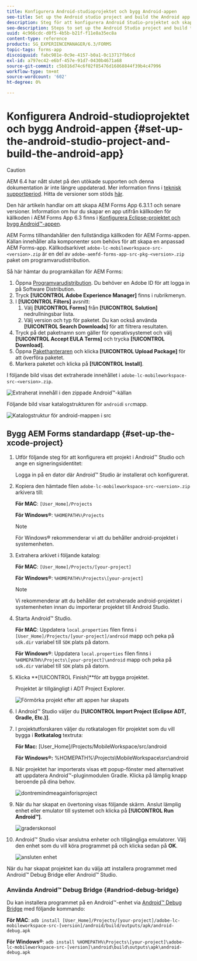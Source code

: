 ```yaml
---
title: Konfigurera Android-studioprojektet och bygg Android-appen
seo-title: Set up the Android studio project and build the Android app
description: Steg för att konfigurera Android Studio-projektet och skapa installationsprogrammet för AEM Forms-appen
seo-description: Steps to set up the Android Studio project and build the installer for the AEM Forms app
uuid: 4c966cdc-d0f5-4b5b-b21f-f11e8a35ec8a
content-type: reference
products: SG_EXPERIENCEMANAGER/6.3/FORMS
topic-tags: forms-app
discoiquuid: fabc981e-0c9e-4157-b0a1-0c13717fb6cd
exl-id: a797ec42-e6bf-457e-91d7-0430b4671a68
source-git-commit: c5b816d74c6f02f85476d16868844f39b4c47996
workflow-type: tm+mt
source-wordcount: '602'
ht-degree: 0%

---
```


# Konfigurera Android-studioprojektet och bygg Android-appen {#set-up-the-android-studio-project-and-build-the-android-app}

>[!CAUTION]
>
>AEM 6.4 har nått slutet på den utökade supporten och denna dokumentation är inte längre uppdaterad. Mer information finns i [teknisk supportperiod](https://helpx.adobe.com/support/programs/eol-matrix.html). Hitta de versioner som stöds [här](https://experienceleague.adobe.com/docs/).

Den här artikeln handlar om att skapa AEM Forms App 6.3.1.1 och senare versioner. Information om hur du skapar en app utifrån källkoden för källkoden i AEM Forms App 6.3 finns i [Konfigurera Eclipse-projektet och bygg Android™-appen](/help/forms/using/setup-eclipse-project-build-installer.md).

AEM Forms tillhandahåller den fullständiga källkoden för AEM Forms-appen. Källan innehåller alla komponenter som behövs för att skapa en anpassad AEM Forms-app. Källkodsarkivet `adobe-lc-mobileworkspace-src-<version>.zip` är en del av `adobe-aemfd-forms-app-src-pkg-<version>.zip` paket om programvarudistribution.

Så här hämtar du programkällan för AEM Forms:

1. Öppna [Programvarudistribution](https://experience.adobe.com/downloads). Du behöver en Adobe ID för att logga in på Software Distribution.
1. Tryck **[!UICONTROL Adobe Experience Manager]** finns i rubrikmenyn.
1. I **[!UICONTROL Filters]** avsnitt:
   1. Välj **[!UICONTROL Forms]** från **[!UICONTROL Solution]** nedrullningsbar lista.
   2. Välj version och typ för paketet. Du kan också använda **[!UICONTROL Search Downloads]** för att filtrera resultaten.
1. Tryck på det paketnamn som gäller för operativsystemet och välj **[!UICONTROL Accept EULA Terms]** och trycka **[!UICONTROL Download]**.
1. Öppna [Pakethanteraren](https://experienceleague.adobe.com/docs/experience-manager-65/administering/contentmanagement/package-manager.html)  och klicka **[!UICONTROL Upload Package]** för att överföra paketet.
1. Markera paketet och klicka på **[!UICONTROL Install]**.

I följande bild visas det extraherade innehållet i `adobe-lc-mobileworkspace-src-<version>.zip`.

![Extraherat innehåll i den zippade Android™-källan](assets/mws-content-1.png)

Följande bild visar katalogstrukturen för `android`i `src`mapp.

![Katalogstruktur för android-mappen i src](assets/android-folder.png)

## Bygg AEM Forms standardapp {#set-up-the-xcode-project}

1. Utför följande steg för att konfigurera ett projekt i Android™ Studio och ange en signeringsidentitet:

   Logga in på en dator där Android™ Studio är installerat och konfigurerat.

1. Kopiera den hämtade filen `adobe-lc-mobileworkspace-src-<version>.zip` arkivera till:

   **För MAC**: `[User_Home]/Projects`

   **För Windows®**: `%HOMEPATH%\Projects`

   >[!NOTE]
   >
   >För Windows® rekommenderar vi att du behåller android-projektet i systemenheten.

1. Extrahera arkivet i följande katalog:

   **För MAC**: `[User_Home]/Projects/[your-project]`

   **För Windows®**: `%HOMEPATH%\Projects\[your-project]`

   >[!NOTE]
   >
   >Vi rekommenderar att du behåller det extraherade android-projektet i systemenheten innan du importerar projektet till Android Studio.

1. Starta Android™ Studio.

   **För MAC**: Uppdatera `local.properties` filen finns i `[User_Home]/Projects/[your-project]/android` mapp och peka på `sdk.dir` variabel till `SDK` plats på datorn.

   **För Windows®**: Uppdatera `local.properties` filen finns i `%HOMEPATH%\Projects\[your-project]\android` mapp och peka på `sdk.dir` variabel till `SDK` plats på datorn.

1. Klicka **[!UICONTROL Finish]**för att bygga projektet.

   Projektet är tillgängligt i ADT Project Explorer.

   ![Förmörka projekt efter att appen har skapats](assets/eclipsebuildmws.png)

1. I Android™ Studio väljer du **[!UICONTROL Import Project (Eclipse ADT, Gradle, Etc.)]**.
1. I projektutforskaren väljer du rotkatalogen för projektet som du vill bygga i **Rotkatalog** textruta:

   **För Mac:** [User_Home]/Projects/MobileWorkspace/src/android

   **För Windows®:** %HOMEPATH%\Projects\MobileWorkspace\src\android

1. När projektet har importerats visas ett popup-fönster med alternativet att uppdatera Android™-pluginmodulen Gradle. Klicka på lämplig knapp beroende på dina behov.

   ![dontremindmeagainforisproject](assets/dontremindmeagainforthisproject.png)

1. När du har skapat en övertoning visas följande skärm. Anslut lämplig enhet eller emulator till systemet och klicka på **[!UICONTROL Run Android™]**.

   ![graderskonsol](assets/gradleconsole.png)

1. Android™ Studio visar anslutna enheter och tillgängliga emulatorer. Välj den enhet som du vill köra programmet på och klicka sedan på **OK**.

   ![ansluten enhet](assets/connecteddevice.png)

När du har skapat projektet kan du välja att installera programmet med Android™ Debug Bridge eller Android™ Studio.

### Använda Android™ Debug Bridge {#andriod-debug-bridge}

Du kan installera programmet på en Android™-enhet via [Android™ Debug Bridge](https://developer.android.com/tools/help/adb.html) med följande kommando:

**För MAC**: `adb install [User_Home]/Projects/[your-project]/adobe-lc-mobileworkspace-src-[version]/android/build/outputs/apk/android-debug.apk`

**För Windows®**: `adb install %HOMEPATH%\Projects\[your-project]\adobe-lc-mobileworkspace-src-[version]\android\build\outputs\apk\android-debug.apk`
